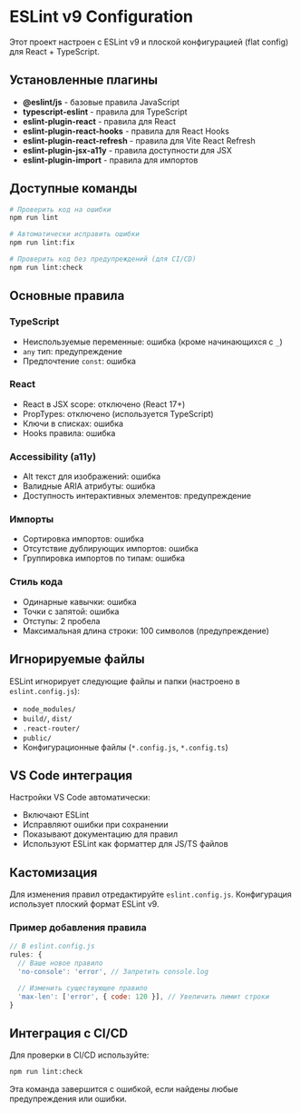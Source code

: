# ESLint v9 Configuration

Этот проект настроен с ESLint v9 и плоской конфигурацией (flat config) для React + TypeScript.

## Установленные плагины

- **@eslint/js** - базовые правила JavaScript
- **typescript-eslint** - правила для TypeScript
- **eslint-plugin-react** - правила для React
- **eslint-plugin-react-hooks** - правила для React Hooks
- **eslint-plugin-react-refresh** - правила для Vite React Refresh
- **eslint-plugin-jsx-a11y** - правила доступности для JSX
- **eslint-plugin-import** - правила для импортов

## Доступные команды

```bash
# Проверить код на ошибки
npm run lint

# Автоматически исправить ошибки
npm run lint:fix

# Проверить код без предупреждений (для CI/CD)
npm run lint:check
```

## Основные правила

### TypeScript

- Неиспользуемые переменные: ошибка (кроме начинающихся с `_`)
- `any` тип: предупреждение
- Предпочтение `const`: ошибка

### React

- React в JSX scope: отключено (React 17+)
- PropTypes: отключено (используется TypeScript)
- Ключи в списках: ошибка
- Hooks правила: ошибка

### Accessibility (a11y)

- Alt текст для изображений: ошибка
- Валидные ARIA атрибуты: ошибка
- Доступность интерактивных элементов: предупреждение

### Импорты

- Сортировка импортов: ошибка
- Отсутствие дублирующих импортов: ошибка
- Группировка импортов по типам: ошибка

### Стиль кода

- Одинарные кавычки: ошибка
- Точки с запятой: ошибка
- Отступы: 2 пробела
- Максимальная длина строки: 100 символов (предупреждение)

## Игнорируемые файлы

ESLint игнорирует следующие файлы и папки (настроено в `eslint.config.js`):

- `node_modules/`
- `build/`, `dist/`
- `.react-router/`
- `public/`
- Конфигурационные файлы (`*.config.js`, `*.config.ts`)

## VS Code интеграция

Настройки VS Code автоматически:

- Включают ESLint
- Исправляют ошибки при сохранении
- Показывают документацию для правил
- Используют ESLint как форматтер для JS/TS файлов

## Кастомизация

Для изменения правил отредактируйте `eslint.config.js`. Конфигурация использует плоский формат ESLint v9.

### Пример добавления правила

```javascript
// В eslint.config.js
rules: {
  // Ваше новое правило
  'no-console': 'error', // Запретить console.log

  // Изменить существующее правило
  'max-len': ['error', { code: 120 }], // Увеличить лимит строки
}
```

## Интеграция с CI/CD

Для проверки в CI/CD используйте:

```bash
npm run lint:check
```

Эта команда завершится с ошибкой, если найдены любые предупреждения или ошибки.
